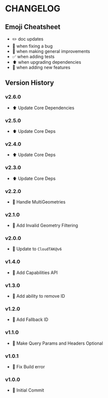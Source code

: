 # CHANGELOG

## Emoji Cheatsheet
- :pencil2: doc updates
- :bug: when fixing a bug
- :rocket: when making general improvements
- :white_check_mark: when adding tests
- :arrow_up: when upgrading dependencies
- :tada: when adding new features

## Version History

### v2.6.0

- :arrow_up: Update Core Dependencies

### v2.5.0

- :arrow_up: Update Core Deps

### v2.4.0

- :arrow_up: Update Core Deps

### v2.3.0

- :arrow_up: Update Core Deps
 
### v2.2.0

- :tada: Handle MultiGeometries

### v2.1.0

- :tada: Add Invalid Geometry Filtering

### v2.0.0

- :tada: Update to `CloudTAK@v6`

### v1.4.0

- :tada: Add Capabilities API

### v1.3.0

- :rocket: Add ability to remove ID

### v1.2.0

- :rocket: Add Fallback ID

### v1.1.0

- :rocket: Make Query Params and Headers Optional

### v1.0.1

- :bug: Fix Build error

### v1.0.0

- :tada: Initial Commit
